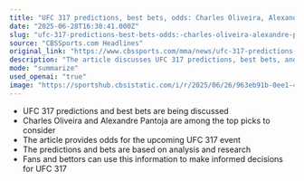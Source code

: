 ```yaml
---
title: "UFC 317 predictions, best bets, odds: Charles Oliveira, Alexandre Pantoja among top picks to consider"
date: "2025-06-28T16:30:41.000Z"
slug: "ufc-317-predictions-best-bets-odds:-charles-oliveira-alexandre-pantoja-among-top-picks-to-consider"
source: "CBSSports.com Headlines"
original_link: "https://www.cbssports.com/mma/news/ufc-317-predictions-best-bets-odds-charles-oliveira-alexandre-pantoja-among-top-picks-to-consider/"
description: "The article discusses UFC 317 predictions, best bets, and top picks like Charles Oliveira and Alexandre Pantoja, providing odds and analysis for fans and bettors to make informed decisions."
mode: "summarize"
used_openai: "true"
image: "https://sportshub.cbsistatic.com/i/r/2025/06/26/963eb91b-0ee1-4f1d-87d1-8b786775cd3b/thumbnail/1200x675/bb519f809375f93b041597e9a09e301e/charles-oliveira-mouth.jpg"
---
```


- UFC 317 predictions and best bets are being discussed
- Charles Oliveira and Alexandre Pantoja are among the top picks to consider
- The article provides odds for the upcoming UFC 317 event
- The predictions and bets are based on analysis and research
- Fans and bettors can use this information to make informed decisions for UFC 317